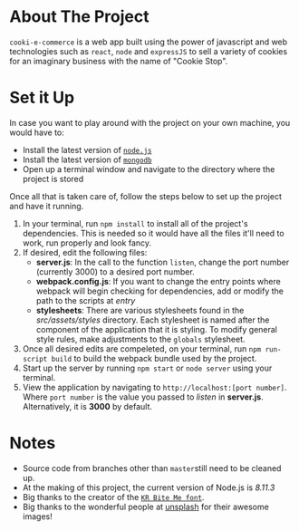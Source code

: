 # About The Project
`cooki-e-commerce` is a web app built using the power of javascript and web technologies such as `react`, `node` and `expressJS` to sell a variety of cookies for an imaginary business with the name of "Cookie Stop".

# Set it Up
In case you want to play around with the project on your own machine, you would have to:
* Install the latest version of [`node.js`](https://nodejs.org/en/) 
* Install the latest version of [`mongodb`](https://www.mongodb.com/download-center/community)
* Open up a terminal window and navigate to the directory where the project is stored

Once all that is taken care of, follow the steps below to set up the project and have it running.
1. In your terminal, run `npm install` to install all of the project's dependencies. This is needed so it would have all the files it'll need to work, run properly and look fancy.
2. If desired, edit the following files:
   * __server.js__: In the call to the function `listen`, change the port number (currently 3000) to a desired port number.
   * __webpack.config.js__: If you want to change the entry points where webpack will begin checking for dependencies, add or modify the path to the scripts at _entry_
   * __stylesheets__: There are various stylesheets found in the _src/assets/styles_ directory. Each stylesheet is named after the component of the application that it is styling. To modify general style rules, make adjustments to the `globals` stylesheet. 
3. Once all desired edits are compeleted, on your terminal, run `npm run-script build` to build the webpack bundle used by the project.
4. Start up the server by running `npm start` or `node server` using your terminal.
5. View the application by navigating to `http://localhost:[port number]`. Where `port number` is the value you passed to _listen_ in __server.js__. Alternatively, it is __3000__ by default.

# Notes
* Source code from branches other than `master`still need to be cleaned up.
* At the making of this project, the current version of Node.js is _8.11.3_
* Big thanks to the creator of the [`KR Bite Me font`](https://www.dafont.com/kr-bite-me.font?text=Cookie+stop).
* Big thanks to the wonderful people at [unsplash](https://unsplash.com/) for their awesome images!
